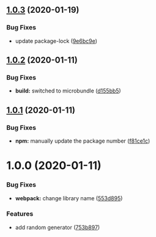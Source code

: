 ## [1.0.3](https://github.com/CassandraSpruit/Serendipity/compare/v1.0.2...v1.0.3) (2020-01-19)


### Bug Fixes

* update package-lock ([9e6bc9e](https://github.com/CassandraSpruit/Serendipity/commit/9e6bc9e3dac33b7fa8ddb881ecfd89fd31bdaae9))

## [1.0.2](https://github.com/CassandraSpruit/Serendipity/compare/v1.0.1...v1.0.2) (2020-01-11)


### Bug Fixes

* **build:** switched to microbundle ([d155bb5](https://github.com/CassandraSpruit/Serendipity/commit/d155bb53376483aab6d7205462f0295a82beb123))

## [1.0.1](https://github.com/CassandraSpruit/Serendipity/compare/v1.0.0...v1.0.1) (2020-01-11)


### Bug Fixes

* **npm:** manually update the package number ([f81ce1c](https://github.com/CassandraSpruit/Serendipity/commit/f81ce1c388198286fe6f3038a4e1653673f386da))

# 1.0.0 (2020-01-11)


### Bug Fixes

* **webpack:** change library name ([553d895](https://github.com/CassandraSpruit/Serendipity/commit/553d895c59411f921f5205c35338fca156762732))


### Features

* add random generator ([753b897](https://github.com/CassandraSpruit/Serendipity/commit/753b897247f2bd44464db6bc7d6b5ce6c060dcca))
